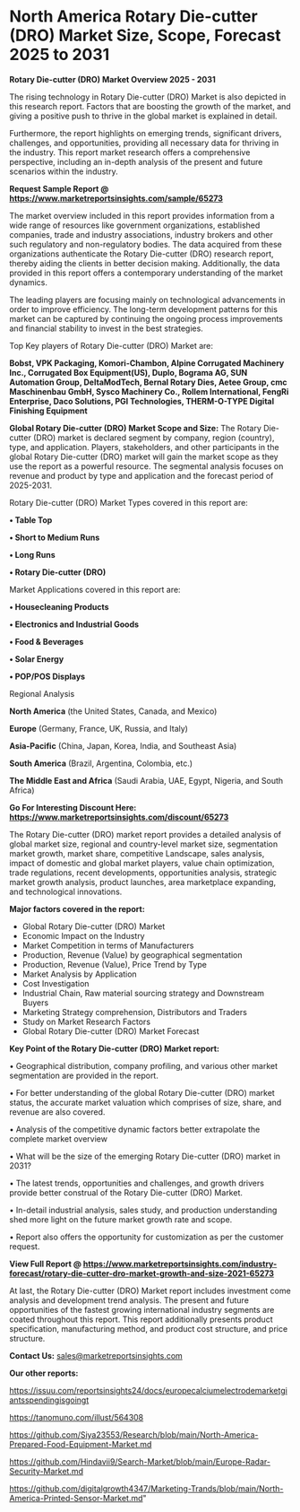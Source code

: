 # North America Rotary Die-cutter (DRO) Market Size, Scope, Forecast 2025 to 2031

<Strong> Rotary Die-cutter (DRO) Market Overview 2025 - 2031</strong>

The rising technology in Rotary Die-cutter (DRO) Market is also depicted in this research report. Factors that are boosting the growth of the market, and giving a positive push to thrive in the global market is explained in detail.

Furthermore, the report highlights on emerging trends, significant drivers, challenges, and opportunities, providing all necessary data for thriving in the industry. This report market research offers a comprehensive perspective, including an in-depth analysis of the present and future scenarios within the industry.

<strong>Request Sample Report @ <a href=https://www.marketreportsinsights.com/sample/65273>https://www.marketreportsinsights.com/sample/65273</a></strong>

The market overview included in this report provides information from a wide range of resources like government organizations, established companies, trade and industry associations, industry brokers and other such regulatory and non-regulatory bodies. The data acquired from these organizations authenticate the Rotary Die-cutter (DRO) research report, thereby aiding the clients in better decision making. Additionally, the data provided in this report offers a contemporary understanding of the market dynamics.

The leading players are focusing mainly on technological advancements in order to improve efficiency. The long-term development patterns for this market can be captured by continuing the ongoing process improvements and financial stability to invest in the best strategies.

Top Key players of Rotary Die-cutter (DRO) Market are:

<strong>Bobst, VPK Packaging, Komori-Chambon, Alpine Corrugated Machinery Inc., Corrugated Box Equipment(US), Duplo, Bograma AG, SUN Automation Group, DeltaModTech, Bernal Rotary Dies, Aetee Group, cmc Maschinenbau GmbH, Sysco Machinery Co., Rollem International, FengRi Enterprise, Daco Solutions, PGI Technologies, THERM-O-TYPE Digital Finishing Equipment</strong>

<strong><b>Global Rotary Die-cutter (DRO) Market Scope and Size:</b></strong>
The Rotary Die-cutter (DRO) market is declared segment by company, region (country), type, and application. Players, stakeholders, and other participants in the global Rotary Die-cutter (DRO) market will gain the market scope as they use the report as a powerful resource. The segmental analysis focuses on revenue and product by type and application and the forecast period of 2025-2031.

Rotary Die-cutter (DRO) Market Types covered in this report are:

<strong>• Table Top

• Short to Medium Runs

• Long Runs

• Rotary Die-cutter (DRO)</strong>

Market Applications covered in this report are:

<strong>• Housecleaning Products

• Electronics and Industrial Goods

• Food & Beverages

• Solar Energy

• POP/POS Displays</strong> 

Regional Analysis

<strong>North America</strong> (the United States, Canada, and Mexico)

<strong>Europe</strong> (Germany, France, UK, Russia, and Italy)

<strong>Asia-Pacific</strong> (China, Japan, Korea, India, and Southeast Asia)

<strong>South America</strong> (Brazil, Argentina, Colombia, etc.)

<strong>The Middle East and Africa</strong> (Saudi Arabia, UAE, Egypt, Nigeria, and South Africa)

<strong>Go For Interesting Discount Here: <a href=https://www.marketreportsinsights.com/discount/65273>https://www.marketreportsinsights.com/discount/65273</a></strong>

The Rotary Die-cutter (DRO) market report provides a detailed analysis of global market size, regional and country-level market size, segmentation market growth, market share, competitive Landscape, sales analysis, impact of domestic and global market players, value chain optimization, trade regulations, recent developments, opportunities analysis, strategic market growth analysis, product launches, area marketplace expanding, and technological innovations.

<strong><b>Major factors covered in the report:</b></strong>
<ul>
  <li>Global Rotary Die-cutter (DRO) Market </li>
  <li>Economic Impact on the Industry</li>
  <li>Market Competition in terms of Manufacturers</li>
  <li>Production, Revenue (Value) by geographical segmentation</li>
  <li>Production, Revenue (Value), Price Trend by Type</li>
  <li>Market Analysis by Application</li>
  <li>Cost Investigation</li>
  <li>Industrial Chain, Raw material sourcing strategy and Downstream Buyers</li>
  <li>Marketing Strategy comprehension, Distributors and Traders</li>
  <li>Study on Market Research Factors</li>
  <li>Global Rotary Die-cutter (DRO) Market Forecast</li>
</ul>

<strong><b>Key Point of the Rotary Die-cutter (DRO) Market report:</b></strong>

• Geographical distribution, company profiling, and various other market segmentation are provided in the report.

• For better understanding of the global Rotary Die-cutter (DRO) market status, the accurate market valuation which comprises of size, share, and revenue are also covered.

• Analysis of the competitive dynamic factors better extrapolate the complete market overview

• What will be the size of the emerging Rotary Die-cutter (DRO) market in 2031?

• The latest trends, opportunities and challenges, and growth drivers provide better construal of the Rotary Die-cutter (DRO) Market.

• In-detail industrial analysis, sales study, and production understanding shed more light on the future market growth rate and scope.

• Report also offers the opportunity for customization as per the customer request.

<strong><b>View Full Report @ <a href=https://www.marketreportsinsights.com/industry-forecast/rotary-die-cutter-dro-market-growth-and-size-2021-65273>https://www.marketreportsinsights.com/industry-forecast/rotary-die-cutter-dro-market-growth-and-size-2021-65273</a></b></strong>


At last, the Rotary Die-cutter (DRO) Market report includes investment come analysis and development trend analysis. The present and future opportunities of the fastest growing international industry segments are coated throughout this report. This report additionally presents product specification, manufacturing method, and product cost structure, and price structure.

<strong>Contact Us:</strong>
sales@marketreportsinsights.com

<strong>Our other reports:</strong>

<a href=https://issuu.com/reportsinsights24/docs/europecalciumelectrodemarketgiantsspendingisgoingt>https://issuu.com/reportsinsights24/docs/europecalciumelectrodemarketgiantsspendingisgoingt</a>

<a href=https://tanomuno.com/illust/564308>https://tanomuno.com/illust/564308</a>

<a href=https://github.com/Siya23553/Research/blob/main/North-America-Prepared-Food-Equipment-Market.md>https://github.com/Siya23553/Research/blob/main/North-America-Prepared-Food-Equipment-Market.md</a>

<a href=https://github.com/Hindavii9/Search-Market/blob/main/Europe-Radar-Security-Market.md>https://github.com/Hindavii9/Search-Market/blob/main/Europe-Radar-Security-Market.md</a>

<a href=https://github.com/digitalgrowth4347/Marketing-Trands/blob/main/North-America-Printed-Sensor-Market.md>https://github.com/digitalgrowth4347/Marketing-Trands/blob/main/North-America-Printed-Sensor-Market.md</a>"
